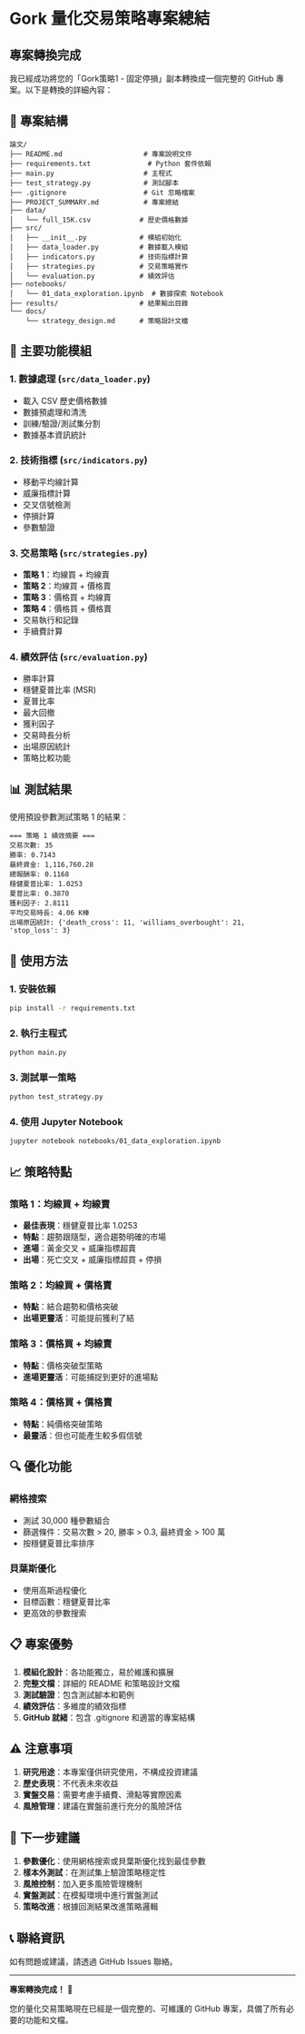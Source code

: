 # Gork 量化交易策略專案總結

## 專案轉換完成

我已經成功將您的「Gork策略1 - 固定停損」副本轉換成一個完整的 GitHub 專案。以下是轉換的詳細內容：

## 📁 專案結構

```
論文/
├── README.md                    # 專案說明文件
├── requirements.txt              # Python 套件依賴
├── main.py                      # 主程式
├── test_strategy.py             # 測試腳本
├── .gitignore                   # Git 忽略檔案
├── PROJECT_SUMMARY.md           # 專案總結
├── data/
│   └── full_15K.csv            # 歷史價格數據
├── src/
│   ├── __init__.py             # 模組初始化
│   ├── data_loader.py          # 數據載入模組
│   ├── indicators.py           # 技術指標計算
│   ├── strategies.py           # 交易策略實作
│   └── evaluation.py           # 績效評估
├── notebooks/
│   └── 01_data_exploration.ipynb  # 數據探索 Notebook
├── results/                    # 結果輸出目錄
└── docs/
    └── strategy_design.md      # 策略設計文檔
```

## 🔧 主要功能模組

### 1. 數據處理 (`src/data_loader.py`)
- 載入 CSV 歷史價格數據
- 數據預處理和清洗
- 訓練/驗證/測試集分割
- 數據基本資訊統計

### 2. 技術指標 (`src/indicators.py`)
- 移動平均線計算
- 威廉指標計算
- 交叉信號檢測
- 停損計算
- 參數驗證

### 3. 交易策略 (`src/strategies.py`)
- **策略 1**：均線買 + 均線賣
- **策略 2**：均線買 + 價格賣
- **策略 3**：價格買 + 均線賣
- **策略 4**：價格買 + 價格賣
- 交易執行和記錄
- 手續費計算

### 4. 績效評估 (`src/evaluation.py`)
- 勝率計算
- 穩健夏普比率 (MSR)
- 夏普比率
- 最大回撤
- 獲利因子
- 交易時長分析
- 出場原因統計
- 策略比較功能

## 📊 測試結果

使用預設參數測試策略 1 的結果：

```
=== 策略 1 績效摘要 ===
交易次數: 35
勝率: 0.7143
最終資金: 1,116,760.28
總報酬率: 0.1168
穩健夏普比率: 1.0253
夏普比率: 0.3870
獲利因子: 2.8111
平均交易時長: 4.06 K棒
出場原因統計: {'death_cross': 11, 'williams_overbought': 21, 'stop_loss': 3}
```

## 🚀 使用方法

### 1. 安裝依賴
```bash
pip install -r requirements.txt
```

### 2. 執行主程式
```bash
python main.py
```

### 3. 測試單一策略
```bash
python test_strategy.py
```

### 4. 使用 Jupyter Notebook
```bash
jupyter notebook notebooks/01_data_exploration.ipynb
```

## 📈 策略特點

### 策略 1：均線買 + 均線賣
- **最佳表現**：穩健夏普比率 1.0253
- **特點**：趨勢跟隨型，適合趨勢明確的市場
- **進場**：黃金交叉 + 威廉指標超賣
- **出場**：死亡交叉 + 威廉指標超買 + 停損

### 策略 2：均線買 + 價格賣
- **特點**：結合趨勢和價格突破
- **出場更靈活**：可能提前獲利了結

### 策略 3：價格買 + 均線賣
- **特點**：價格突破型策略
- **進場更靈活**：可能捕捉到更好的進場點

### 策略 4：價格買 + 價格賣
- **特點**：純價格突破策略
- **最靈活**：但也可能產生較多假信號

## 🔍 優化功能

### 網格搜索
- 測試 30,000 種參數組合
- 篩選條件：交易次數 > 20, 勝率 > 0.3, 最終資金 > 100 萬
- 按穩健夏普比率排序

### 貝葉斯優化
- 使用高斯過程優化
- 目標函數：穩健夏普比率
- 更高效的參數搜索

## 📋 專案優勢

1. **模組化設計**：各功能獨立，易於維護和擴展
2. **完整文檔**：詳細的 README 和策略設計文檔
3. **測試驗證**：包含測試腳本和範例
4. **績效評估**：多維度的績效指標
5. **GitHub 就緒**：包含 .gitignore 和適當的專案結構

## ⚠️ 注意事項

1. **研究用途**：本專案僅供研究使用，不構成投資建議
2. **歷史表現**：不代表未來收益
3. **實盤交易**：需要考慮手續費、滑點等實際因素
4. **風險管理**：建議在實盤前進行充分的風險評估

## 🎯 下一步建議

1. **參數優化**：使用網格搜索或貝葉斯優化找到最佳參數
2. **樣本外測試**：在測試集上驗證策略穩定性
3. **風險控制**：加入更多風險管理機制
4. **實盤測試**：在模擬環境中進行實盤測試
5. **策略改進**：根據回測結果改進策略邏輯

## 📞 聯絡資訊

如有問題或建議，請透過 GitHub Issues 聯絡。

---

**專案轉換完成！** 🎉

您的量化交易策略現在已經是一個完整的、可維護的 GitHub 專案，具備了所有必要的功能和文檔。 